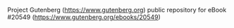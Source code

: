 Project Gutenberg (https://www.gutenberg.org) public repository for eBook #20549 (https://www.gutenberg.org/ebooks/20549)
